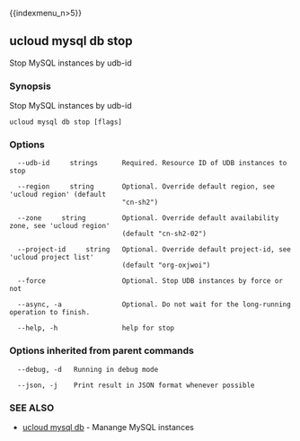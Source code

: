 {{indexmenu_n>5}}

## ucloud mysql db stop

Stop MySQL instances by udb-id

### Synopsis

Stop MySQL instances by udb-id

```
ucloud mysql db stop [flags]
```

### Options

```
  --udb-id     strings      Required. Resource ID of UDB instances to stop 

  --region     string       Optional. Override default region, see 'ucloud region' (default
                            "cn-sh2") 

  --zone     string         Optional. Override default availability zone, see 'ucloud region'
                            (default "cn-sh2-02") 

  --project-id     string   Optional. Override default project-id, see 'ucloud project list'
                            (default "org-oxjwoi") 

  --force                   Optional. Stop UDB instances by force or not 

  --async, -a               Optional. Do not wait for the long-running operation to finish. 

  --help, -h                help for stop 

```

### Options inherited from parent commands

```
  --debug, -d   Running in debug mode 

  --json, -j    Print result in JSON format whenever possible 

```

### SEE ALSO

* [ucloud mysql db](software/cli/cmd/ucloud/mysql/db)	 - Manange MySQL instances

